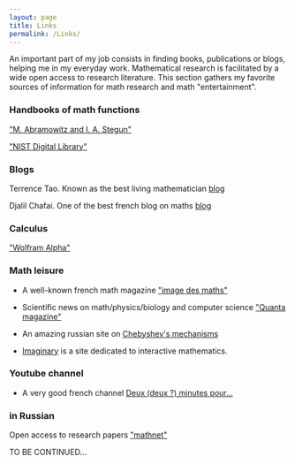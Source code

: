 ```yaml
---
layout: page
title: Links
permalink: /Links/
---
```



An important part of my job consists in finding books, publications or blogs, helping me in my everyday work. Mathematical research is facilitated by a wide open access to research literature. This section gathers my favorite sources of information for math research and math "entertainment".


### <a name="handbooks"></a>Handbooks of math functions

["M. Abramowitz and I. A. Stegun"](http://people.math.sfu.ca/~cbm/aands/subj.htm)

["NIST Digital Library"](http://dlmf.nist.gov/)


### <a name="blogs"></a>Blogs

Terrence Tao. Known as the best living mathematician [blog](https://terrytao.wordpress.com/)

Djalil Chafai. One of the best french blog on maths [blog](http://djalil.chafai.net/blog/)


### <a name="Calculus"></a>Calculus

["Wolfram Alpha"](http://www.wolframalpha.com/)


### <a name="mathL"></a>Math leisure

- A well-known french math magazine ["image des maths"](http://images.math.cnrs.fr/) 

- Scientific news on math/physics/biology and computer science ["Quanta magazine"](http://www.quantamagazine.org/)
 
- An amazing russian site on [Chebyshev's mechanisms](http://www.tcheb.ru/) 
 
- [Imaginary](https://imaginary.org/) is a site dedicated to interactive mathematics. 

### <a name="Youtube"></a>Youtube channel
  
- A very good french channel [Deux (deux ?) minutes pour...](https://www.youtube.com/watch?v=uazPP0ny3XQ&list=PLlrxd3f47yy2mvLivlFU1a9ukoG8-Dkvs)


### <a name="inRussian"></a>in Russian

Open access to research papers ["mathnet"](http://www.mathnet.ru/index.phtml/?option_lang=rus)


TO BE CONTINUED...

<!---

Math life

http://www.ihp.fr/fr/calendar
https://www.cirm-math.fr/
https://www.mfo.de/

Calculus

http://www.wolframalpha.com/

Films

http://analysis-situs.math.cnrs.fr/#

-->
